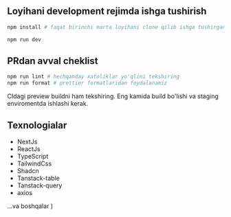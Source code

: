 ## Loyihani development rejimda ishga tushirish

```bash
npm install # faqat birinchi marta loyihani clone qilib ishga tushirganda. Keyingi safar ishga tushirish uchun shart emas.

npm run dev
```

## PRdan avval cheklist

```bash
npm run lint # hechqanday xatoliklar yo'qlini tekshiring
npm run format # prettier formatlaridan foydalanamiz
```

CIdagi preview buildni ham tekshiring. Eng kamida build bo'lishi va staging enviromentda ishlashi kerak.

## Texnologialar

- NextJs
- ReactJs
- TypeScript
- TailwindCss
- Shadcn
- Tanstack-table
- Tanstack-query
- axios


...va boshqalar )
